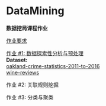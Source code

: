 # DataMining
**数据挖局课程作业**

[作业要求](https://bitdm.github.io/2019/assignment1/)

[作业 #1: 数据探索性分析与预处理](https://github.com/BinLeeBit/DataMining/tree/master/homeworks1)  
**Dataset:**  
[oakland-crime-statistics-2011-to-2016](https://www.kaggle.com/cityofoakland/oakland-crime-statistics-2011-to-2016)  
[wine-reviews](https://www.kaggle.com/zynicide/wine-reviews)

作业 #2: 关联规则挖掘

作业 #3: 分类与聚类

